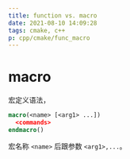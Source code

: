 ```yaml
---
title: function vs. macro
date: 2021-08-10 14:09:28
tags: cmake, c++
p: cpp/cmake/func_macro
---
```


# macro
宏定义语法，
```cmake
macro(<name> [<arg1> ...])
  <commands>
endmacro()
```
宏名称 `<name>` 后跟参数 `<arg1>,...`。
